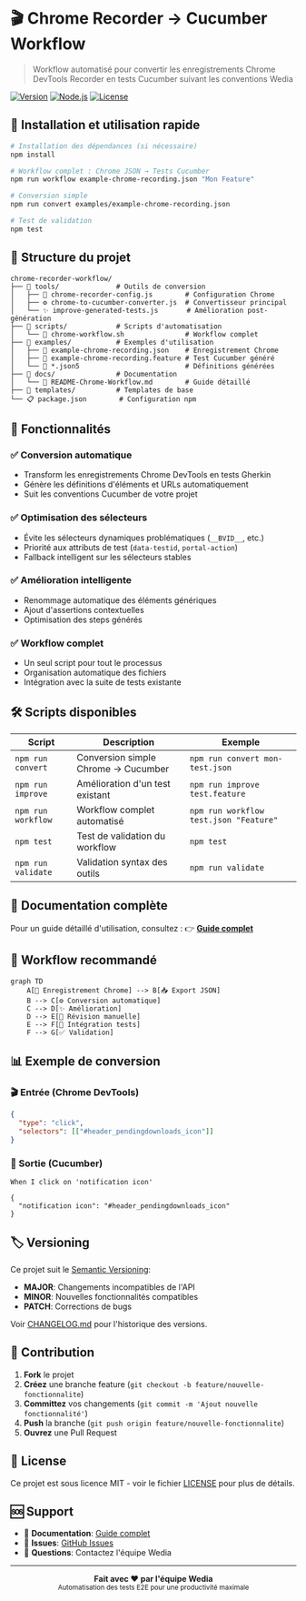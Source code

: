 # 🎬 Chrome Recorder → Cucumber Workflow

> Workflow automatisé pour convertir les enregistrements Chrome DevTools Recorder en tests Cucumber suivant les conventions Wedia

[![Version](https://img.shields.io/badge/version-1.0.0-blue.svg)](./package.json)
[![Node.js](https://img.shields.io/badge/node-%3E%3D16.0.0-green.svg)](./package.json)
[![License](https://img.shields.io/badge/license-MIT-green.svg)](./LICENSE)

## 🚀 Installation et utilisation rapide

```bash
# Installation des dépendances (si nécessaire)
npm install

# Workflow complet : Chrome JSON → Tests Cucumber
npm run workflow example-chrome-recording.json "Mon Feature"

# Conversion simple
npm run convert examples/example-chrome-recording.json

# Test de validation
npm test
```

## 📁 Structure du projet

```
chrome-recorder-workflow/
├── 📁 tools/              # Outils de conversion
│   ├── 🔧 chrome-recorder-config.js        # Configuration Chrome
│   ├── ⚙️ chrome-to-cucumber-converter.js  # Convertisseur principal
│   └── ✨ improve-generated-tests.js       # Amélioration post-génération
├── 📁 scripts/            # Scripts d'automatisation
│   └── 🚀 chrome-workflow.sh               # Workflow complet
├── 📁 examples/           # Exemples d'utilisation
│   ├── 📄 example-chrome-recording.json    # Enregistrement Chrome
│   ├── 📝 example-chrome-recording.feature # Test Cucumber généré
│   └── 🎯 *.json5                          # Définitions générées
├── 📁 docs/               # Documentation
│   └── 📖 README-Chrome-Workflow.md        # Guide détaillé
├── 📁 templates/          # Templates de base
└── 📋 package.json        # Configuration npm
```

## 🎯 Fonctionnalités

### ✅ **Conversion automatique**
- Transform les enregistrements Chrome DevTools en tests Gherkin
- Génère les définitions d'éléments et URLs automatiquement
- Suit les conventions Cucumber de votre projet

### ✅ **Optimisation des sélecteurs**
- Évite les sélecteurs dynamiques problématiques (`__BVID__`, etc.)
- Priorité aux attributs de test (`data-testid`, `portal-action`)
- Fallback intelligent sur les sélecteurs stables

### ✅ **Amélioration intelligente**
- Renommage automatique des éléments génériques
- Ajout d'assertions contextuelles
- Optimisation des steps générés

### ✅ **Workflow complet**
- Un seul script pour tout le processus
- Organisation automatique des fichiers
- Intégration avec la suite de tests existante

## 🛠️ Scripts disponibles

| Script | Description | Exemple |
|--------|-------------|---------|
| `npm run convert` | Conversion simple Chrome → Cucumber | `npm run convert mon-test.json` |
| `npm run improve` | Amélioration d'un test existant | `npm run improve test.feature` |
| `npm run workflow` | Workflow complet automatisé | `npm run workflow test.json "Feature"` |
| `npm test` | Test de validation du workflow | `npm test` |
| `npm run validate` | Validation syntax des outils | `npm run validate` |

## 📖 Documentation complète

Pour un guide détaillé d'utilisation, consultez :
👉 **[Guide complet](./docs/README-Chrome-Workflow.md)**

## 🔄 Workflow recommandé

```mermaid
graph TD
    A[🎥 Enregistrement Chrome] --> B[📥 Export JSON]
    B --> C[⚙️ Conversion automatique]
    C --> D[✨ Amélioration]
    D --> E[📝 Révision manuelle]
    E --> F[🧪 Intégration tests]
    F --> G[✅ Validation]
```

## 📊 Exemple de conversion

### 🎬 Entrée (Chrome DevTools)
```json
{
  "type": "click",
  "selectors": [["#header_pendingdownloads_icon"]]
}
```

### 📝 Sortie (Cucumber)
```gherkin
When I click on 'notification icon'
```

```json5
{
  "notification icon": "#header_pendingdownloads_icon"
}
```

## 🏷️ Versioning

Ce projet suit le [Semantic Versioning](https://semver.org/):

- **MAJOR**: Changements incompatibles de l'API
- **MINOR**: Nouvelles fonctionnalités compatibles
- **PATCH**: Corrections de bugs

Voir [CHANGELOG.md](./CHANGELOG.md) pour l'historique des versions.

## 🤝 Contribution

1. **Fork** le projet
2. **Créez** une branche feature (`git checkout -b feature/nouvelle-fonctionnalite`)
3. **Committez** vos changements (`git commit -m 'Ajout nouvelle fonctionnalité'`)
4. **Push** la branche (`git push origin feature/nouvelle-fonctionnalite`)
5. **Ouvrez** une Pull Request

## 📄 License

Ce projet est sous licence MIT - voir le fichier [LICENSE](./LICENSE) pour plus de détails.

## 🆘 Support

- 📖 **Documentation**: [Guide complet](./docs/README-Chrome-Workflow.md)
- 🐛 **Issues**: [GitHub Issues](https://github.com/wedia-group/wedia-demo/issues)
- 💬 **Questions**: Contactez l'équipe Wedia

---

<div align="center">
  <b>Fait avec ❤️ par l'équipe Wedia</b><br>
  <sub>Automatisation des tests E2E pour une productivité maximale</sub>
</div>
